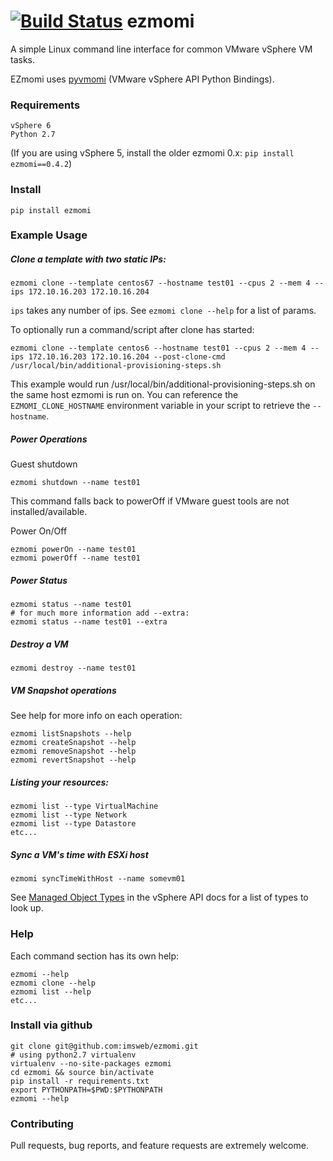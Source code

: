 [![Build Status](https://travis-ci.org/imsweb/ezmomi.svg?branch=master)](https://travis-ci.org/imsweb/ezmomi)
ezmomi
======

A simple Linux command line interface for common VMware vSphere VM tasks.

EZmomi uses [pyvmomi](https://github.com/vmware/pyvmomi) (VMware vSphere API Python Bindings).


### Requirements

```
vSphere 6
Python 2.7
```

(If you are using vSphere 5, install the older ezmomi 0.x:  `pip install ezmomi==0.4.2`)

### Install

```
pip install ezmomi
```

### Example Usage

##### Clone a template with two static IPs:

```
ezmomi clone --template centos67 --hostname test01 --cpus 2 --mem 4 --ips 172.10.16.203 172.10.16.204
```

`ips` takes any number of ips.  See `ezmomi clone --help` for a list of params.

To optionally run a command/script after clone has started:

```
ezmomi clone --template centos6 --hostname test01 --cpus 2 --mem 4 --ips 172.10.16.203 172.10.16.204 --post-clone-cmd /usr/local/bin/additional-provisioning-steps.sh
```

This example would run /usr/local/bin/additional-provisioning-steps.sh on the same host ezmomi is run on. You can reference the `EZMOMI_CLONE_HOSTNAME` environment variable in your script to retrieve the `--hostname`.

##### Power Operations 

Guest shutdown

```
ezmomi shutdown --name test01
```

This command falls back to powerOff if VMware guest tools are not installed/available.

Power On/Off

```
ezmomi powerOn --name test01
ezmomi powerOff --name test01
```

##### Power Status

```
ezmomi status --name test01
# for much more information add --extra:
ezmomi status --name test01 --extra
```

##### Destroy a VM

```
ezmomi destroy --name test01
```

##### VM Snapshot operations

See help for more info on each operation:

```
ezmomi listSnapshots --help
ezmomi createSnapshot --help
ezmomi removeSnapshot --help
ezmomi revertSnapshot --help
```

##### Listing your resources:

```
ezmomi list --type VirtualMachine
ezmomi list --type Network
ezmomi list --type Datastore
etc...
```

##### Sync a VM's time with ESXi host

```
ezmomi syncTimeWithHost --name somevm01
```

See [Managed Object Types](http://pubs.vmware.com/vsphere-60/topic/com.vmware.wssdk.apiref.doc/mo-types-landing.html) in the vSphere API docs for a list of types to look up.

### Help

Each command section has its own help:

```
ezmomi --help
ezmomi clone --help
ezmomi list --help
etc...
```

### Install via github

```
git clone git@github.com:imsweb/ezmomi.git
# using python2.7 virtualenv
virtualenv --no-site-packages ezmomi
cd ezmomi && source bin/activate
pip install -r requirements.txt
export PYTHONPATH=$PWD:$PYTHONPATH
ezmomi --help
```

### Contributing
Pull requests, bug reports, and feature requests are extremely welcome.
